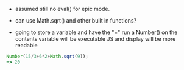* assumed still no eval() for epic mode.

* can use Math.sqrt() and other built in functions?

* going to store a variable and have the "=" run a Number() on the contents
variable will be executable JS and display will be more readable

```javascript
Number(15/3+6*2+Math.sqrt(9));
=> 20
```
